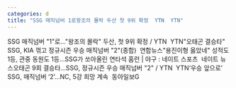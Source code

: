 ```yaml
---
categories: d
title: "SSG 매직넘버 1로왕조의 몰락 두산 첫 9위 확정  YTN  YTN"
---
```

SSG 매직넘버 "1"로..."왕조의 몰락" 두산, 첫 9위 확정 / YTN&nbsp;&nbsp;YTN"오태곤 결승타" SSG, KIA 꺾고 정규시즌 우승 매직넘버 "2"(종합)&nbsp;&nbsp;연합뉴스"용진이형 옳았네" 성적도 1등, 관중 동원도 1등…SSG가 쏘아올린 연타석 홈런 | 야구 : 네이트 스포츠&nbsp;&nbsp;네이트 뉴스오태곤 9회 결승타...SSG, 정규시즌 우승 매직넘버 "2" / YTN&nbsp;&nbsp;YTN‘우승 앞으로’ SSG, 매직넘버 ‘2’…NC, 5강 희망 계속&nbsp;&nbsp;동아일보G
